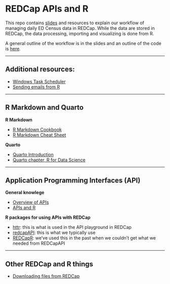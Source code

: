 
<!-- README.md is generated from README.Rmd. Please edit that file -->

# REDCap APIs and R

This repo contains
[slides](https://elizabethjump.github.io/redcap_apis_and_r/#/title-slide)
and resources to explain our workflow of managing daily ED Census data
in REDCap. While the data are stored in REDCap, the data processing,
importing and visualizing is done from R.

A general outline of the workflow is in the slides and an outline of the
code is
[here](https://github.com/elizabethjump/redcap_apis_and_r/blob/main/resources/workflow-outline.R).

------------------------------------------------------------------------

## Additional resources:

- [Windows Task
  Scheduler](https://github.com/elizabethjump/redcap_apis_and_r/blob/main/resources/r-scripts-on-windows-task-scheduler.md)
- [Sending emails from
  R](https://github.com/elizabethjump/redcap_apis_and_r/blob/main/resources/sending-emails-from-r.md)

------------------------------------------------------------------------

## R Markdown and Quarto

**R Markdown**

- [R Markdown Cookbook](https://bookdown.org/yihui/rmarkdown-cookbook/)
- [R Markdown Cheat Sheet](https://rmarkdown.rstudio.com/lesson-15.html)

**Quarto**

- [Quarto
  Introduction](https://quarto.org/docs/get-started/hello/rstudio.html)
- [Quarto chapter, R for Data Science](https://r4ds.hadley.nz/quarto)

------------------------------------------------------------------------

## Application Programming Interfaces (API)

**General knowlege**

- [Overview of APIs](https://www.postman.com/what-is-an-api/)
- [APIs and R](https://www.dataquest.io/blog/r-api-tutorial/)

**R packages for using APIs with REDCap**

- [httr](https://httr.r-lib.org/): this is what is used in the API
  playground in REDCap
- [redcapAPI](https://github.com/vubiostat/redcapAPI): this is what we
  typically use
- [REDCapR](https://ouhscbbmc.github.io/REDCapR/): we’ve used this in
  the past when we couldn’t get what we needed from REDCapAPI

------------------------------------------------------------------------

## Other REDCap and R things

- [Downloading files from
  REDCap](https://github.com/elizabethjump/redcap_apis_and_r/blob/main/resources/downloading-files-from-redcap.md)

